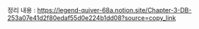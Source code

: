 정리 내용 : https://legend-quiver-68a.notion.site/Chapter-3-DB-253a07e41d2f80edaf55d0e224b1dd08?source=copy_link